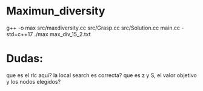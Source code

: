 # Maximun_diversity
g++ -o max src/maxdiversity.cc src/Grasp.cc src/Solution.cc main.cc -std=c++17
 ./max max_div_15_2.txt

# Dudas:
 que es el rlc aquí? la local search es correcta? que es z y S, el valor objetivo y los nodos elegidos?